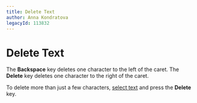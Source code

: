 ```yaml
---
title: Delete Text
author: Anna Kondratova
legacyId: 113832
---
```

# Delete Text
The **Backspace** key deletes one character to the left of the caret. The **Delete** key deletes one character to the right of the caret.

To delete more than just a few characters, [select text](select-text.md) and press the **Delete** key.